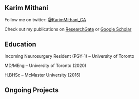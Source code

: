 ## Karim Mithani

Follow me on twitter: [@KarimMithani_CA](https://twitter.com/KarimMithani_CA)

Check out my publications on [ResearchGate](https://www.researchgate.net/profile/Karim_Mithani) or [Google Scholar](https://scholar.google.com/citations?user=HngpKSkAAAAJ&hl=en)

## Education

Incoming Neurosurgery Resident (PGY-1) – University of Toronto

MD/MEng – University of Toronto (2020)

H.BHSc – McMaster University (2016)

## Ongoing Projects
